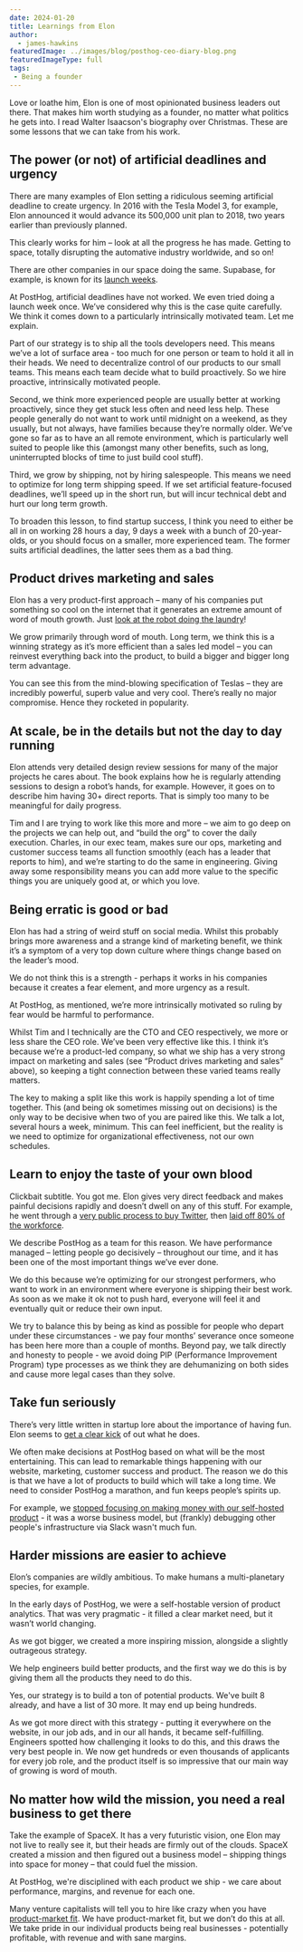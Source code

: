 ```yaml
---
date: 2024-01-20
title: Learnings from Elon
author:
  - james-hawkins
featuredImage: ../images/blog/posthog-ceo-diary-blog.png
featuredImageType: full
tags: 
 - Being a founder
---
```


Love or loathe him, Elon is one of most opinionated business leaders out there. That makes him worth studying as a founder, no matter what politics he gets into. I read Walter Isaacson's biography over Christmas. These are some lessons that we can take from his work.

## The power (or not) of artificial deadlines and urgency

There are many examples of Elon setting a ridiculous seeming artificial deadline to create urgency. In 2016 with the Tesla Model 3, for example, Elon announced it would advance its 500,000 unit plan to 2018, two years earlier than previously planned.

This clearly works for him – look at all the progress he has made. Getting to space, totally disrupting the automative industry worldwide, and so on!

There are other companies in our space doing the same. Supabase, for example, is known for its [launch weeks](https://supabase.com/blog/supabase-how-we-launch).

At PostHog, artificial deadlines have not worked. We even tried doing a launch week once. We’ve considered why this is the case quite carefully. We think it comes down to a particularly intrinsically motivated team. Let me explain.

Part of our strategy is to ship all the tools developers need. This means we’ve a lot of surface area - too much for one person or team to hold it all in their heads. We need to decentralize control of our products to our small teams. This means each team decide what to build proactively. So we hire proactive, intrinsically motivated people.

Second, we think more experienced people are usually better at working proactively, since they get stuck less often and need less help. These people generally do not want to work until midnight on a weekend, as they usually, but not always, have families because they’re normally older. We’ve gone so far as to have an all remote environment, which is particularly well suited to people like this (amongst many other benefits, such as long, uninterrupted blocks of time to just build cool stuff).

Third, we grow by shipping, not by hiring salespeople. This means we need to optimize for long term shipping speed. If we set artificial feature-focused deadlines, we’ll speed up in the short run, but will incur technical debt and hurt our long term growth.

To broaden this lesson, to find startup success, I think you need to either be all in on working 28 hours a day, 9 days a week with a bunch of 20-year-olds, or you should focus on a smaller, more experienced team. The former suits artificial deadlines, the latter sees them as a bad thing.

## Product drives marketing and sales

Elon has a very product-first approach – many of his companies put something so cool on the internet that it generates an extreme amount of word of mouth growth. Just [look at the robot doing the laundry](https://twitter.com/elonmusk/status/1746964887949934958)!

We grow primarily through word of mouth. Long term, we think this is a winning strategy as it’s more efficient than a sales led model – you can reinvest everything back into the product, to build a bigger and bigger long term advantage.

You can see this from the mind-blowing specification of Teslas – they are incredibly powerful, superb value and very cool. There’s really no major compromise. Hence they rocketed in popularity.

## At scale, be in the details but not the day to day running

Elon attends very detailed design review sessions for many of the major projects he cares about. The book explains how he is regularly attending sessions to design a robot’s hands, for example. However, it goes on to describe him having 30+ direct reports. That is simply too many to be meaningful for daily progress.

Tim and I are trying to work like this more and more – we aim to go deep on the projects we can help out, and “build the org” to cover the daily execution. Charles, in our exec team, makes sure our ops, marketing and customer success teams all function smoothly (each has a leader that reports to him), and we’re starting to do the same in engineering. Giving away some responsibility means you can add more value to the specific things you are uniquely good at, or which you love.

## Being erratic is good or bad

Elon has had a string of weird stuff on social media. Whilst this probably brings more awareness and a strange kind of marketing benefit, we think it’s a symptom of a very top down culture where things change based on the leader’s mood.

We do not think this is a strength - perhaps it works in his companies because it creates a fear element, and more urgency as a result. 

At PostHog, as mentioned, we’re more intrinsically motivated so ruling by fear would be harmful to performance.

Whilst Tim and I technically are the CTO and CEO respectively, we more or less share the CEO role. We’ve been very effective like this. I think it’s because we’re a product-led company, so what we ship has a very strong impact on marketing and sales (see “Product drives marketing and sales” above), so keeping a tight connection between these varied teams really matters.

The key to making a split like this work is happily spending a lot of time together. This (and being ok sometimes missing out on decisions) is the only way to be decisive when two of you are paired like this. We talk a lot, several hours a week, minimum. This can feel inefficient, but the reality is we need to optimize for organizational effectiveness, not our own schedules.

## Learn to enjoy the taste of your own blood

Clickbait subtitle. You got me. Elon gives very direct feedback and makes painful decisions rapidly and doesn’t dwell on any of this stuff. For example, he went through a [very public process to buy Twitter](https://www.nbcnews.com/business/business-news/twitter-elon-musk-timeline-what-happened-so-far-rcna57532), then [laid off 80% of the workforce](https://www.cnn.com/2023/04/12/tech/elon-musk-bbc-interview-twitter-intl-hnk/index.html). 

We describe PostHog as a team for this reason. We have performance managed – letting people go decisively – throughout our time, and it has been one of the most important things we’ve ever done.

We do this because we’re optimizing for our strongest performers, who want to work in an environment where everyone is shipping their best work. As soon as we make it ok not to push hard, everyone will feel it and eventually quit or reduce their own input.

We try to balance this by being as kind as possible for people who depart under these circumstances - we pay four months’ severance once someone has been here more than a couple of months. Beyond pay, we talk directly and honesty to people - we avoid doing PIP (Performance Improvement Program) type processes as we think they are dehumanizing on both sides and cause more legal cases than they solve.

## Take fun seriously

There’s very little written in startup lore about the importance of having fun. Elon seems to [get a clear kick](https://www.youtube.com/watch?v=rWdavYiwh0I) of out what he does.

We often make decisions at PostHog based on what will be the most entertaining. This can lead to remarkable things happening with our website, marketing, customer success and product. The reason we do this is that we have a lot of products to build which will take a long time. We need to consider PostHog a marathon, and fun keeps people’s spirits up. 

For example, we [stopped focusing on making money with our self-hosted product](https://posthog.com/blog/sunsetting-helm-support-posthog) - it was a worse business model, but (frankly) debugging other people's infrastructure via Slack wasn't much fun.

## Harder missions are easier to achieve

Elon’s companies are wildly ambitious. To make humans a multi-planetary species, for example.

In the early days of PostHog, we were a self-hostable version of product analytics. That was very pragmatic - it filled a clear market need, but it wasn’t world changing.

As we got bigger, we created a more inspiring mission, alongside a slightly outrageous strategy.

We help engineers build better products, and the first way we do this is by giving them all the products they need to do this.

Yes, our strategy is to build a ton of potential products. We've built 8 already, and have a list of 30 more. It may end up being hundreds. 

As we got more direct with this strategy - putting it everywhere on the website, in our job ads, and in our all hands, it became self-fulfilling. Engineers spotted how challenging it looks to do this, and this draws the very best people in. We now get hundreds or even thousands of applicants for every job role, and the product itself is so impressive that our main way of growing is word of mouth. 

## No matter how wild the mission, you need a real business to get there

Take the example of SpaceX. It has a very futuristic vision, one Elon may not live to really see it, but their heads are firmly out of the clouds. SpaceX created a mission and then figured out a business model – shipping things into space for money – that could fuel the mission.

At PostHog, we're disciplined with each product we ship - we care about performance, margins, and revenue for each one. 

Many venture capitalists will tell you to hire like crazy when you have [product-market fit](/founders/product-market-fit-game). We have product-market fit, but we don’t do this at all. We take pride in our individual products being real businesses - potentially profitable, with revenue and with sane margins.
